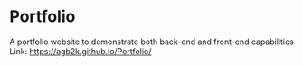 # Portfolio
A portfolio website to demonstrate both back-end and front-end capabilities
Link: https://agb2k.github.io/Portfolio/

